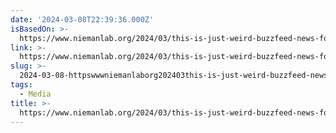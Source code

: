 ```yaml
---
date: '2024-03-08T22:39:36.000Z'
isBasedOn: >-
  https://www.niemanlab.org/2024/03/this-is-just-weird-buzzfeed-news-former-royals-reporter-on-kate-middleton-palace-press-and-distrust-in-the-media/
link: >-
  https://www.niemanlab.org/2024/03/this-is-just-weird-buzzfeed-news-former-royals-reporter-on-kate-middleton-palace-press-and-distrust-in-the-media/
slug: >-
  2024-03-08-httpswwwniemanlaborg202403this-is-just-weird-buzzfeed-news-former-royals-reporter-on-kate-middleton-palace-press-and-distrust-in-the-media
tags:
  - Media
title: >-
  https://www.niemanlab.org/2024/03/this-is-just-weird-buzzfeed-news-former-royals-reporter-on-kate-middleton-palace-press-and-distrust-in-the-media/
---
```


